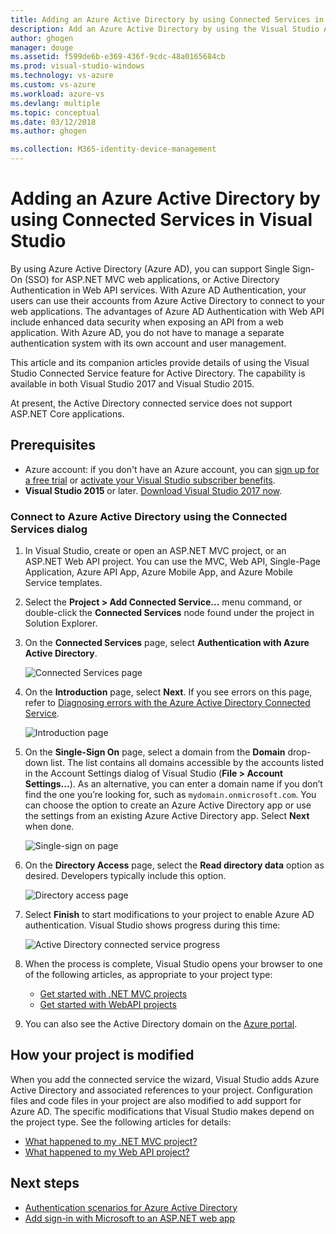 ```yaml
---
title: Adding an Azure Active Directory by using Connected Services in Visual Studio
description: Add an Azure Active Directory by using the Visual Studio Add Connected Services dialog box
author: ghogen
manager: douge
ms.assetid: f599de6b-e369-436f-9cdc-48a0165684cb
ms.prod: visual-studio-windows
ms.technology: vs-azure
ms.custom: vs-azure
ms.workload: azure-vs
ms.devlang: multiple
ms.topic: conceptual
ms.date: 03/12/2018
ms.author: ghogen

ms.collection: M365-identity-device-management
---
```

# Adding an Azure Active Directory by using Connected Services in Visual Studio

By using Azure Active Directory (Azure AD), you can support Single Sign-On (SSO) for ASP.NET MVC web applications, or Active Directory Authentication in Web API services. With Azure AD Authentication, your users can use their accounts from Azure Active Directory to connect to your web applications. The advantages of Azure AD Authentication with Web API include enhanced data security when exposing an API from a web application. With Azure AD, you do not have to manage a separate authentication system with its own account and user management.

This article and its companion articles provide details of using the Visual Studio Connected Service feature for Active Directory. The capability is available in both Visual Studio 2017 and Visual Studio 2015.

At present, the Active Directory connected service does not support ASP.NET Core applications.

## Prerequisites

- Azure account: if you don't have an Azure account, you can [sign up for a free trial](https://azure.microsoft.com/pricing/free-trial/?WT.mc_id=A261C142F) or [activate your Visual Studio subscriber benefits](https://azure.microsoft.com/pricing/member-offers/msdn-benefits-details/?WT.mc_id=A261C142F).
- **Visual Studio 2015** or later. [Download Visual Studio 2017 now](https://aka.ms/vsdownload?utm_source=mscom&utm_campaign=msdocs).

### Connect to Azure Active Directory using the Connected Services dialog

1. In Visual Studio, create or open an ASP.NET MVC project, or an ASP.NET Web API project. You can use the MVC, Web API, Single-Page Application, Azure API App, Azure Mobile App, and Azure Mobile Service templates.

1. Select the **Project > Add Connected Service...** menu command, or double-click the **Connected Services** node found under the project in Solution Explorer.

1. On the **Connected Services** page, select **Authentication with Azure Active Directory**.

    ![Connected Services page](./media/vs-azure-active-directory/connected-services-add-active-directory.png)

1. On the **Introduction** page, select **Next**. If you see errors on this page, refer to [Diagnosing errors with the Azure Active Directory Connected Service](vs-active-directory-error.md).

    ![Introduction page](./media/vs-azure-active-directory/configure-azure-ad-wizard-1.png)

1. On the **Single-Sign On** page, select a domain from the **Domain** drop-down list. The list contains all domains accessible by the accounts listed in the Account Settings dialog of Visual Studio (**File > Account Settings...**). As an alternative, you can enter a domain name if you don’t find the one you’re looking for, such as `mydomain.onmicrosoft.com`. You can choose the option to create an Azure Active Directory app or use the settings from an existing Azure Active Directory app. Select **Next** when done.

    ![Single-sign on page](./media/vs-azure-active-directory/configure-azure-ad-wizard-2.png)

1. On the **Directory Access** page, select the **Read directory data** option as desired. Developers typically include this option.

    ![Directory access page](./media/vs-azure-active-directory/configure-azure-ad-wizard-3.png)

1. Select **Finish** to start modifications to your project to enable Azure AD authentication. Visual Studio shows progress during this time:

    ![Active Directory connected service progress](./media/vs-azure-active-directory/active-directory-connected-service-output.png)

1. When the process is complete, Visual Studio opens your browser to one of the following articles, as appropriate to your project type:

    - [Get started with .NET MVC projects](vs-active-directory-dotnet-getting-started.md)
    - [Get started with WebAPI projects](vs-active-directory-webapi-getting-started.md)

1. You can also see the Active Directory domain on the [Azure portal](https://go.microsoft.com/fwlink/p/?LinkID=525040).

## How your project is modified

When you add the connected service the wizard, Visual Studio adds Azure Active Directory and associated references to your project. Configuration files and code files in your project are also modified to add support for Azure AD. The specific modifications that Visual Studio makes depend on the project type. See the following articles for details:

- [What happened to my .NET MVC project?](vs-active-directory-dotnet-what-happened.md)
- [What happened to my Web API project?](vs-active-directory-webapi-what-happened.md)

## Next steps

- [Authentication scenarios for Azure Active Directory](authentication-scenarios.md)
- [Add sign-in with Microsoft to an ASP.NET web app](quickstart-v1-aspnet-webapp.md)
